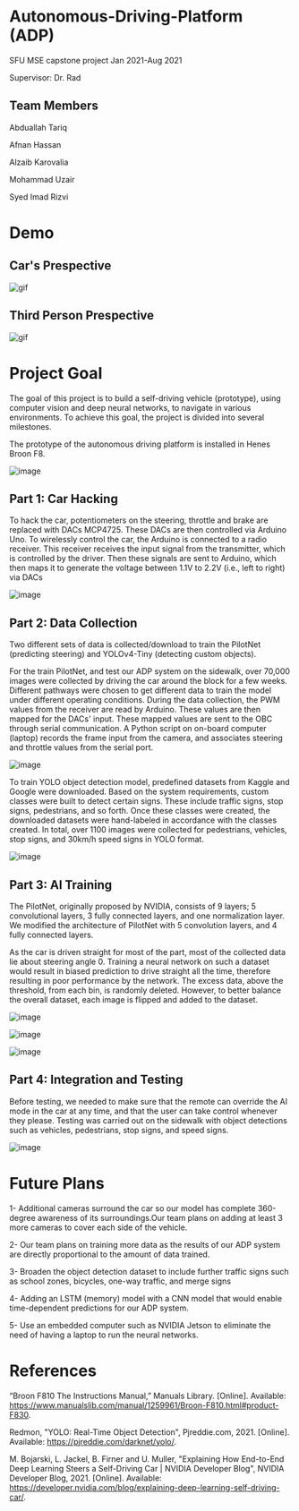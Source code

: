 # Autonomous-Driving-Platform (ADP)
SFU MSE capstone project Jan 2021-Aug 2021 

Supervisor: Dr. Rad 

## Team Members
Abduallah Tariq

Afnan Hassan 

Alzaib Karovalia

Mohammad Uzair

Syed Imad Rizvi

# Demo

## Car's Prespective

![gif](Demo/demo1.gif)

## Third Person Prespective
![gif](Demo/demo2.gif)


# Project Goal
The goal of this project is to build a self-driving vehicle (prototype), using computer vision and deep neural networks, to navigate in various environments. To achieve this goal, the project is divided into several milestones. 

The prototype of the autonomous driving platform is installed in Henes Broon F8.

![image](https://user-images.githubusercontent.com/46413396/129677302-53f791e4-fb5f-4188-af04-75292db8469e.png)



## Part 1: Car Hacking

To hack the car, potentiometers on the steering, throttle and brake are replaced with DACs MCP4725. These DACs are then controlled via Arduino Uno. To wirelessly control the car, the Arduino is connected to a radio receiver. This receiver receives the input signal from the transmitter, which is controlled by the driver. Then these signals are sent to Arduino, which then maps it to generate the voltage between 1.1V to 2.2V (i.e., left to right) via DACs

![image](https://user-images.githubusercontent.com/46413396/129677372-3a1a43b0-68c4-4e37-a7bf-42a5afb181f0.png)

## Part 2: Data Collection

Two different sets of data is collected/download to train the PilotNet (predicting steering) and YOLOv4-Tiny (detecting custom objects).

For the train PilotNet, and test our ADP system on the sidewalk, over 70,000 images were collected by driving the car around the block for a few weeks. Different pathways were chosen to get different data to train the model under different operating conditions. During the data collection, the PWM values from the receiver are read by Arduino. These values are then mapped for the DACs' input. These mapped values are sent to the OBC through serial communication. A Python script on on-board computer (laptop) records the frame input from the camera, and associates steering and throttle values from the serial port.

![image](https://user-images.githubusercontent.com/46413396/129677439-5fc3fdc1-33bb-46e1-a39e-af1ec4e1033a.png)

To train YOLO object detection model, predefined datasets from Kaggle and Google were downloaded. Based on the system requirements, custom classes were built to detect certain signs. These include traffic signs, stop signs, pedestrians, and so forth. Once these classes were created, the downloaded datasets were hand-labeled in accordance with the classes created. In total, over 1100 images were collected for pedestrians, vehicles, stop signs, and 30km/h speed signs in YOLO format. 

![image](https://user-images.githubusercontent.com/46413396/129677465-08db75f8-6009-4fa1-93c3-fca28584513c.png)

## Part 3: AI Training 

The PilotNet, originally proposed by NVIDIA, consists of 9 layers; 5 convolutional layers, 3 fully connected layers, and one normalization layer. We modified the architecture of PilotNet with 5 convolution layers, and 4 fully connected layers. 

As the car is driven straight for most of the part, most of the collected data lie about steering angle 0. Training a neural network on such a dataset would result in biased prediction to drive straight all the time, therefore resulting in poor performance by the network. The excess data, above the threshold, from each bin, is randomly deleted. However, to better balance the overall dataset, each image is flipped and added to the dataset.

![image](https://user-images.githubusercontent.com/46413396/129677498-889687b7-cd6b-450b-81e8-943a23bd4c25.png)

![image](https://user-images.githubusercontent.com/46413396/129677528-951ef526-5422-40bd-a644-3a945be96915.png)

![image](https://user-images.githubusercontent.com/46413396/129677981-b00dc76e-8a76-4bb9-8175-6f313f4b449e.png)

## Part 4: Integration and Testing  

Before testing, we needed to make sure that the remote can override the AI mode in the car at any time, and that the user can take control whenever they please. Testing was carried out on the sidewalk with object detections such as vehicles, pedestrians, stop signs, and speed signs. 

![image](https://user-images.githubusercontent.com/46413396/129678151-5889f71e-eb29-469b-b69c-0e6300812999.png)

# Future Plans
1- Additional cameras surround the car so our model has complete 360-degree awareness of its surroundings.Our team plans on adding at least 3 more cameras to cover each side of the vehicle.

2- Our team plans on training more data as the results of our ADP system are directly proportional to the amount of data trained. 

3- Broaden the object detection dataset to include further traffic signs such as school zones, bicycles, one-way traffic, and merge signs

4- Adding an LSTM (memory) model with a CNN model that would enable time-dependent predictions for our ADP system.

5- Use an embedded computer such as NVIDIA Jetson to eliminate the need of having a laptop to run the neural networks. 

# References

“Broon F810 The Instructions Manual,” Manuals Library. [Online]. Available: https://www.manualslib.com/manual/1259961/Broon-F810.html#product-F830.

Redmon, "YOLO: Real-Time Object Detection", Pjreddie.com, 2021. [Online]. Available: https://pjreddie.com/darknet/yolo/.

M. Bojarski, L. Jackel, B. Firner and U. Muller, "Explaining How End-to-End Deep Learning Steers a Self-Driving Car | NVIDIA Developer Blog", NVIDIA Developer Blog, 2021. [Online]. Available: https://developer.nvidia.com/blog/explaining-deep-learning-self-driving-car/.
